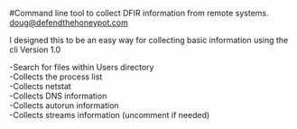 #Command line tool to collect DFIR information from remote systems.
doug@defendthehoneypot.com

I designed this to be an easy way for collecting basic information using the cli
Version 1.0

-Search for files within Users directory</br>
-Collects the process list</br>
-Collects netstat</br>
-Collects DNS information</br>
-Collects autorun information</br>
-Collects streams information (uncomment if needed)</br>

